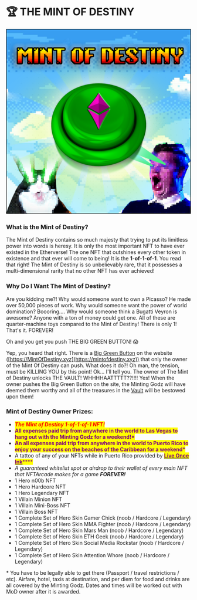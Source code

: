 # 🏆 THE MINT OF DESTINY

![](../.gitbook/assets/MintOfDestiny.png)

### What is the Mint of Destiny?

The Mint of Destiny contains so much majesty that trying to put its limitless power into words is heresy. It is only the most important NFT to have ever existed in the Etherverse! The one NFT that outshines every other token in existence and that ever will come to being! It is the **1-of-1-of-1**. You read that right! The Mint of Destiny is so unbelievably rare, that it possesses a multi-dimensional rarity that no other NFT has ever achieved!

### Why Do I Want The Mint of Destiny?

Are you kidding me?! Why would someone want to own a Picasso? He made over 50,000 pieces of work. Why would someone want the power of world domination? Boooring.... Why would someone think a Bugatti Veyron is awesome? Anyone with a ton of money could get one. All of these are quarter-machine toys compared to the Mint of Destiny! There is only 1! That's it. FOREVER!

Oh and you get you push THE BIG GREEN BUTTON! 😱

Yep, you heard that right. There is a [Big Green Button](the-vault.md) on the website ([https://MintOfDestiny.xyz](https://mintofdestiny.xyz)) that only the owner of the Mint Of Destiny can push. What does it do?! Oh man, the tension, must be KILLING YOU by this point! Ok... I'll tell you. The owner of The Mint of Destiny unlocks THE VAULT! WHHHHAATTTTT??!!!! Yes! When the owner pushes the Big Green Button on the site, the Minting Godz will have deemed them worthy and all of the treasures in the [Vault](the-vault.md) will be bestowed upon them!

### Mint of Destiny Owner Prizes:

* _<mark style="color:red;">**The Mint of Destiny 1-of-1-of-1 NFT!**</mark>_
* <mark style="color:purple;">**All expenses paid trip from anywhere in the world to Las Vegas to hang out with the Minting Godz for a weekend!\***</mark>
* <mark style="color:purple;">**An all expenses paid trip from anywhere in the world to Puerto Rico to enjoy your success on the beaches of the Caribbean for a weekend\***</mark>
* A tattoo of any of your NFTs while in Puerto Rico provided by [<mark style="color:purple;">**Live Once Ink**</mark>](https://www.liveonceink.com)<mark style="color:purple;">****</mark>
* _A guaranteed whitelist spot or airdrop to their wallet of every main NFT that NFTArcade makes for a game **FOREVER!**_
* 1 Hero n00b NFT
* 1 Hero Hardcore NFT
* 1 Hero Legendary NFT
* 1 Villain Minion NFT
* 1 Villain Mini-Boss NFT
* 1 Villain Boss NFT
* 1 Complete Set of Hero Skin Gamer Chick (noob / Hardcore / Legendary)
* 1 Complete Set of Hero Skin MMA Fighter (noob / Hardcore / Legendary)
* 1 Complete Set of Hero Skin Mars Man (noob / Hardcore / Legendary)
* 1 Complete Set of Hero Skin ETH Geek (noob / Hardcore / Legendary)
* 1 Complete Set of Hero Skin Social Media Rockstar (noob / Hardcore / Legendary)
* 1 Complete Set of Hero Skin Attention Whore (noob / Hardcore / Legendary)

&#x20;\* You have to be legally able to get there (Passport / travel restrictions / etc). Airfare, hotel, taxis at destination, and per diem for food and drinks are all covered by the Minting Godz. Dates and times will be worked out with MoD owner after it is awarded.

